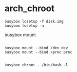# arch_chroot
```
busybox losetup -f disk.img
busybox losetup -a
```
busybox mount 
```
```
```
busybox mount --bind /dev dev
busybox mount --bind /proc proc
```
```

```
```
busybox chroot . /bin/bash -l
```
